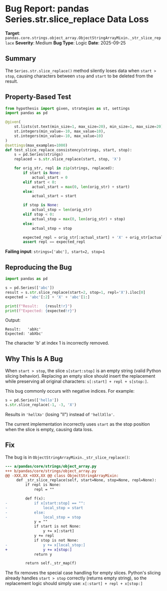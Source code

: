 # Bug Report: pandas Series.str.slice_replace Data Loss

**Target**: `pandas.core.strings.object_array.ObjectStringArrayMixin._str_slice_replace`
**Severity**: Medium
**Bug Type**: Logic
**Date**: 2025-09-25

## Summary

The `Series.str.slice_replace()` method silently loses data when `start > stop`, causing characters between `stop` and `start` to be deleted from the result.

## Property-Based Test

```python
from hypothesis import given, strategies as st, settings
import pandas as pd

@given(
    st.lists(st.text(min_size=1, max_size=20), min_size=1, max_size=20),
    st.integers(min_value=-10, max_value=10),
    st.integers(min_value=-10, max_value=10)
)
@settings(max_examples=1000)
def test_slice_replace_consistency(strings, start, stop):
    s = pd.Series(strings)
    replaced = s.str.slice_replace(start, stop, 'X')

    for orig_str, repl in zip(strings, replaced):
        if start is None:
            actual_start = 0
        elif start < 0:
            actual_start = max(0, len(orig_str) + start)
        else:
            actual_start = start

        if stop is None:
            actual_stop = len(orig_str)
        elif stop < 0:
            actual_stop = max(0, len(orig_str) + stop)
        else:
            actual_stop = stop

        expected_repl = orig_str[:actual_start] + 'X' + orig_str[actual_stop:]
        assert repl == expected_repl
```

**Failing input**: `strings=['abc'], start=2, stop=1`

## Reproducing the Bug

```python
import pandas as pd

s = pd.Series(['abc'])
result = s.str.slice_replace(start=2, stop=1, repl='X').iloc[0]
expected = 'abc'[:2] + 'X' + 'abc'[1:]

print(f"Result:   {result!r}")
print(f"Expected: {expected!r}")
```

Output:
```
Result:   'abXc'
Expected: 'abXbc'
```

The character 'b' at index 1 is incorrectly removed.

## Why This Is A Bug

When `start > stop`, the slice `s[start:stop]` is an empty string (valid Python slicing behavior). Replacing an empty slice should insert the replacement while preserving all original characters: `s[:start] + repl + s[stop:]`.

This bug commonly occurs with negative indices. For example:
```python
s = pd.Series(['hello'])
s.str.slice_replace(-1, -3, 'X')
```
Results in `'hellXo'` (losing "ll") instead of `'hellXllo'`.

The current implementation incorrectly uses `start` as the stop position when the slice is empty, causing data loss.

## Fix

The bug is in `ObjectStringArrayMixin._str_slice_replace()`:

```diff
--- a/pandas/core/strings/object_array.py
+++ b/pandas/core/strings/object_array.py
@@ -XXX,XX +XXX,XX @@ class ObjectStringArrayMixin:
     def _str_slice_replace(self, start=None, stop=None, repl=None):
         if repl is None:
             repl = ""

         def f(x):
-            if x[start:stop] == "":
-                local_stop = start
-            else:
-                local_stop = stop
             y = ""
             if start is not None:
                 y += x[:start]
             y += repl
             if stop is not None:
-                y += x[local_stop:]
+                y += x[stop:]
             return y

         return self._str_map(f)
```

The fix removes the special case handling for empty slices. Python's slicing already handles `start > stop` correctly (returns empty string), so the replacement logic should simply use: `x[:start] + repl + x[stop:]`